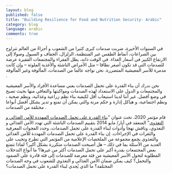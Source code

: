 ```yaml
---
layout: blog
published: false
title: "Building Resilience for Food and Nutrition Security- Arabic"
category: blog
language: arabic
comments: true
---
```


في السنوات الأخيرة، ضربت صدمات كبرى كثيرا من الشعوب و أجزاءً من العالم تتراوح بين الصراعات، أنماط الطقس غير المنتظمة، الزلزال، الجفاف و السيول وصولا إلى الارتفاع الكبير في أسعار الغذاء. في الوقت ذاته، يظل الفقراء والمجتمعات الفقيرة عرضة للصدمات التي قد تكون أصغر نطاقا – مثل الأمراض الناشئة والأغذية الملوثة – وإن كانت مدمرة للأسر المعيشية المتضررة. نحن نواجه عالما من الصدمات، المألوفة وغير المألوفة
. 


نحن ندرك أن بناء القدرة على تحمل الصدمات يعني مساعدة الأفراد والأسر المعيشية والمجتمعات و الدول على الاستعداد لهذه الصدمات ومواكبتها والتعافي منها بحيث تصبح في وضع أفضل. غير أننا لدينا استيعاب أقل لكيفية بناء نظم زراعية وغذائية، ونظم صحية ، ونظم اجتماعية، و هياكل إدارة و حكم مرنة والتي يمكن أن تمنع و تدير بشكل أفضل أنواعا مختلفة من الصدمات
.  

قام مؤتمر 2020، تحت عنوان "[بناء القدرة على تحمل الصدمات المهددة للأمن الغذائي و التغذوي](http://www.2020resilience.ifpri.info/)"  المنعقد في أيار/ مايو 2014 بتقييم الصدمات الناشئة التي تهدد الأمن الغذائي و التغذوي، وناقش نهجا وأدوات لبناء القدرة على تحمل الصدمات، وحدد الفجوات المعرفية والثغرات في الإجراءات. إن بناء القدرة على تحمل الصدمات المهددة للأمن الغذائي  والتغذوي يجمع مجموعة من الملخصات الإعلامية من المؤتمر التي تطرح وتجيب على العديد من الأسئلة بما في ذلك – هل أصبحت الصدمات متكررة بشكل أكبر؟ لماذا تتمتع بعض المجتمعات بقدرة أكبر على تحمل الصدمات أكثر من غيرها؟ ما أنواع التدخلات المطلوبة لتحول الأسر المعيشية من فئة معرضة للصدمات إلى فئة قادرة على الصمود والتحمل؟ كيف يمكن ضمان الأمن الغذائي و التغذوي للشعوب في وجه الصدمات المختلفة؟ ما الذي يُجدي لبناء القدرة على تحمل الصدمات؟